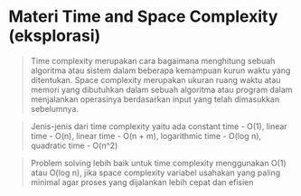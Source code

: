 # Materi Time and Space Complexity (eksplorasi)

> Time complexity merupakan cara bagaimana menghitung sebuah algoritma atau sistem dalam beberapa kemampuan kurun waktu yang ditentukan. Space complexity merupakan ukuran ruang waktu atau memori yang dibutuhkan dalam sebuah algoritma atau program dalam menjalankan operasinya berdasarkan input yang telah dimasukkan sebelumnya.

> Jenis-jenis dari time complexity  yaitu ada constant time - O(1), linear time - O(n), linear time - O(n + m), logarithmic time - O(log n), quadratic time - O(n^2)

> Problem solving lebih baik untuk time complexity menggunakan O(1) atau O(log n), jika space complexity variabel usahakan yang paling minimal agar proses yang dijalankan lebih cepat dan efisien
